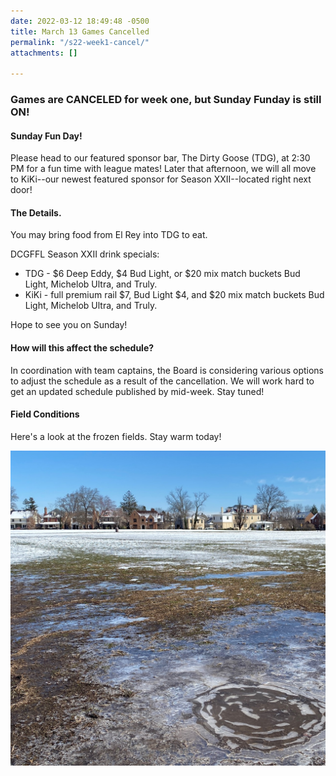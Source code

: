 ```yaml
---
date: 2022-03-12 18:49:48 -0500
title: March 13 Games Cancelled
permalink: "/s22-week1-cancel/"
attachments: []

---
```

### Games are CANCELED for week one, but Sunday Funday is still ON!

#### **Sunday Fun Day!**

Please head to our featured sponsor bar, The Dirty Goose (TDG), at 2:30 PM for a fun time with league mates! Later that afternoon, we will all move to KiKi--our newest featured sponsor for Season XXII--located right next door!

#### **The Details.**

You may bring food from El Rey into TDG to eat.

DCGFFL Season XXII drink specials:

* TDG - $6 Deep Eddy, $4 Bud Light, or $20 mix match buckets Bud Light, Michelob Ultra, and Truly.
* KiKi - full premium rail $7, Bud Light $4, and $20 mix match buckets Bud Light, Michelob Ultra, and Truly.

Hope to see you on Sunday!

#### **How will this affect the schedule?**

In coordination with team captains, the Board is considering various options to adjust the schedule as a result of the cancellation.  We will work hard to get an updated schedule published by mid-week.  Stay tuned!

#### **Field Conditions**

Here's a look at the frozen fields.  Stay warm today!  

![](/img/s22-week1-fields-frozen.jpg)